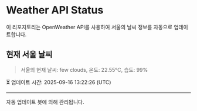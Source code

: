
# Weather API Status

이 리포지토리는 OpenWeather API를 사용하여 서울의 날씨 정보를 자동으로 업데이트합니다.

## 현재 서울 날씨
> 서울의 현재 날씨: few clouds, 온도: 22.55°C, 습도: 99%

⏳ 업데이트 시간: 2025-09-16 13:22:26 (UTC)

---
자동 업데이트 봇에 의해 관리됩니다.
